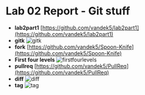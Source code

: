 # Lab 02 Report - Git stuff

 - **lab2part1** [https://github.com/vandek5/lab2part1](https://github.com/vandek5/lab2part1)
 - **gitk** ![gitk](https://files.cerulan.net/oss/lab2/gitk.jpg)
 - **fork** [https://github.com/vandek5/Spoon-Knife](https://github.com/vandek5/Spoon-Knife)
 - **First four levels** ![firstfourlevels](https://files.cerulan.net/oss/lab2/firstfourlevels.jpg)
 - **pullreq** [https://github.com/vandek5/PullReq](https://github.com/vandek5/PullReq)
 - **diff** ![diff](https://files.cerulan.net/oss/lab2/gitdiffpart3.jpg)
 - **tag** ![tag](https://files.cerulan.net/oss/lab2/tag.jpg)
 
